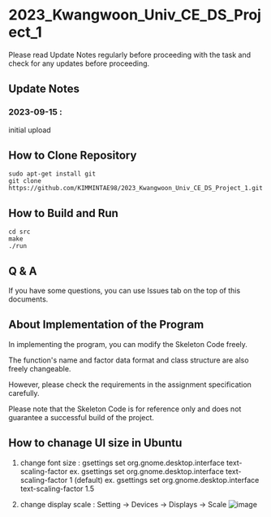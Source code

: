 # 2023_Kwangwoon_Univ_CE_DS_Project_1

Please read Update Notes regularly before proceeding with the task and check for any updates before proceeding.

## Update Notes
### 2023-09-15 : 
initial upload

## How to Clone Repository
```
sudo apt-get install git
git clone https://github.com/KIMMINTAE98/2023_Kwangwoon_Univ_CE_DS_Project_1.git
```
## How to Build and Run
```
cd src
make
./run
```

## Q & A
If you have some questions, you can use Issues tab on the top of this documents.

## About Implementation of the Program
In implementing the program, you can modify the Skeleton Code freely.

The function's name and factor data format and class structure are also freely changeable.

However, please check the requirements in the assignment specification carefully.

Please note that the Skeleton Code is for reference only and does not guarantee a successful build of the project.

## How to chanage UI size in Ubuntu
1. change font size : 
gsettings set org.gnome.desktop.interface text-scaling-factor <ratio>
ex. gsettings set org.gnome.desktop.interface text-scaling-factor 1      (default)
ex. gsettings set org.gnome.desktop.interface text-scaling-factor 1.5

2. change display scale : 
Setting -> Devices -> Displays -> Scale
![image](https://github.com/KIMMINTAE98/2023_Kwangwoon_Univ_CE_DS_Project_1/assets/26856370/99b1e095-560a-48d9-bb72-8859cb13322b)
